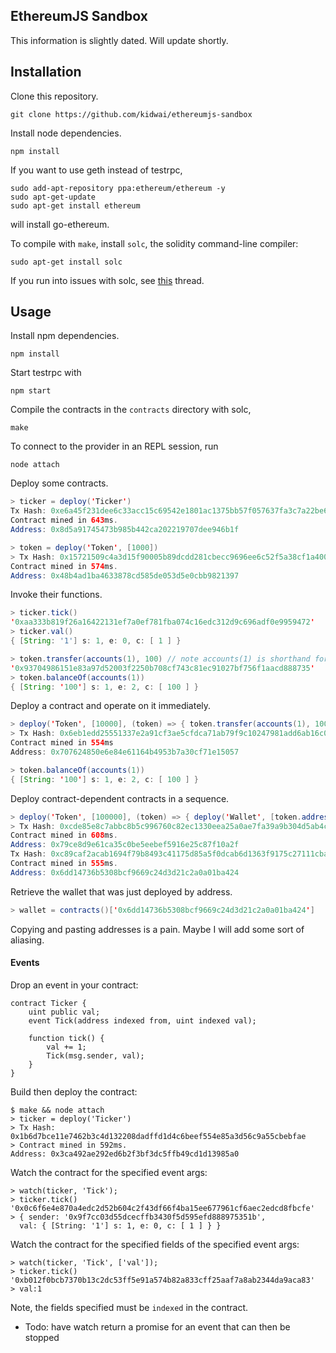 ## EthereumJS Sandbox

This information is slightly dated. Will update shortly.


## Installation

Clone this repository.

```
git clone https://github.com/kidwai/ethereumjs-sandbox
```

Install node dependencies.

```
npm install
```

If you want to use geth instead of testrpc,


```
sudo add-apt-repository ppa:ethereum/ethereum -y
sudo apt-get-update
sudo apt-get install ethereum
```

will install go-ethereum. 

To compile with `make`, install `solc`, the solidity command-line compiler:

```
sudo apt-get install solc
```

If you run into issues with solc, see [this](https://github.com/ethereum/solidity/issues/865) thread.




## Usage

Install npm dependencies.

```
npm install
```

Start testrpc with

```
npm start
```

Compile the contracts in the `contracts` directory with solc,

```
make
```



To connect to the provider in an REPL session, run

```
node attach
```

Deploy some contracts.

```java
> ticker = deploy('Ticker')
Tx Hash: 0xe6a45f231dee6c33acc15c69542e1801ac1375bb57f057637fa3c7a22be6ba15
Contract mined in 643ms.
Address: 0x8d5a91745473b985b442ca202219707dee946b1f

> token = deploy('Token', [1000])
> Tx Hash: 0x15721509c4a3d15f90005b89dcdd281cbecc9696ee6c52f5a38cf1a4009a9190
Contract mined in 574ms.
Address: 0x48b4ad1ba4633878cd585de053d5e0cbb9821397
```

Invoke their functions.

```java
> ticker.tick()
'0xaa333b819f26a16422131ef7a0ef781fba074c16edc312d9c696adf0e9959472'
> ticker.val()
{ [String: '1'] s: 1, e: 0, c: [ 1 ] }

> token.transfer(accounts(1), 100) // note accounts(1) is shorthand for web3.eth.accounts[0]
'0x93704986151e83a97d52003f2250b708cf743c81ec91027bf756f1aacd888735'
> token.balanceOf(accounts(1))
{ [String: '100'] s: 1, e: 2, c: [ 100 ] }
```

Deploy a contract and operate on it immediately.


```java
> deploy('Token', [10000], (token) => { token.transfer(accounts(1), 100)})
> Tx Hash: 0x6eb1edd25551337e2a91cf3ae5cfdca71ab79f9c10247981add6ab16c0426e7b
Contract mined in 554ms
Address: 0x707624850e6e84e61164b4953b7a30cf71e15057

> token.balanceOf(accounts(1))
{ [String: '100'] s: 1, e: 2, c: [ 100 ] }
```


Deploy contract-dependent contracts in a sequence.

```java
> deploy('Token', [100000], (token) => { deploy('Wallet', [token.address]) })
> Tx Hash: 0xcde85e8c7abbc8b5c996760c82ec1330eea25a0ae7fa39a9b304d5ab4ccace0f
Contract mined in 608ms.
Address: 0x79ce8d9e61ca35c0be5eebef5916e25c87f10a2f
Tx Hash: 0xc89caf2acab1694f79b8493c41175d85a5f0dcab6d1363f9175c27111cba1241
Contract mined in 555ms.
Address: 0x6dd14736b5308bcf9669c24d3d21c2a0a01ba424

```

Retrieve the wallet that was just deployed by address.


```java
> wallet = contracts()['0x6dd14736b5308bcf9669c24d3d21c2a0a01ba424']
```


Copying and pasting addresses is a pain. Maybe I will add some
sort of aliasing.



#### Events


Drop an event in your contract:

```
contract Ticker {
	uint public val;
	event Tick(address indexed from, uint indexed val);

	function tick() { 
		val += 1;
		Tick(msg.sender, val);
	}
}
```

Build then deploy the contract:


```
$ make && node attach
> ticker = deploy('Ticker')
> Tx Hash: 0x1b6d7bce11e7462b3c4d132208dadffd1d4c6beef554e85a3d56c9a55cbebfae
> Contract mined in 592ms.
Address: 0x3ca492ae292ed6b2f3bf3dc5ffb49cd1d13985a0
```

Watch the contract for the specified event args:


```
> watch(ticker, 'Tick');
> ticker.tick()
'0x0c6f6e4e870a4edc2d52b604c2f43df66f4ba15ee677961cf6aec2edcd8fbcfe'
> { sender: '0x9f7cc03d55dcecffb3430f5d595efd888975351b',
  val: { [String: '1'] s: 1, e: 0, c: [ 1 ] } }
```


Watch the contract for the specified fields of the specified event args:


```
> watch(ticker, 'Tick', ['val']);
> ticker.tick()
'0xb012f0bcb7370b13c2dc53ff5e91a574b82a833cff25aaf7a8ab2344da9aca83'
> val:1
```

Note, the fields specified must be `indexed` in the contract.

* Todo: have watch return a promise for an event that can then be stopped
